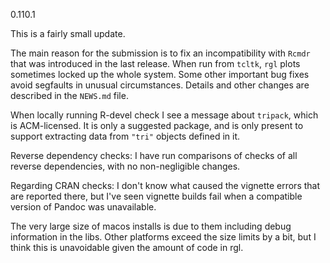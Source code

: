 0.110.1

This is a fairly small update.

The main reason for the submission is to fix an
incompatibility with `Rcmdr` that was introduced in the
last release.  When run from `tcltk`, `rgl` plots sometimes
locked up the whole system.  Some other important bug
fixes avoid segfaults in unusual circumstances.  Details
and other changes are described in the `NEWS.md` file.

When locally running R-devel check I see a message about
`tripack`, which is ACM-licensed.  It is only a suggested
package, and is only
present to support extracting data from `"tri"` objects
defined in it.

Reverse dependency checks:  I have run comparisons of 
checks of all reverse dependencies, with no non-negligible changes.

Regarding CRAN checks:  I don't know what caused the
vignette errors that are reported there, but I've seen
vignette builds fail when a compatible version of Pandoc 
was unavailable.

The very large size of macos installs is due to them
including debug information in the libs.  Other platforms
exceed the size limits by a bit, but I think this is
unavoidable given the amount of code in rgl.
